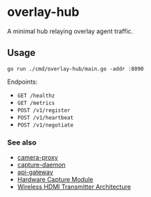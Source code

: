 # overlay-hub

A minimal hub relaying overlay agent traffic.

## Usage

```
go run ./cmd/overlay-hub/main.go -addr :8090
```

Endpoints:
- `GET /healthz`
- `GET /metrics`
- `POST /v1/register`
- `POST /v1/heartbeat`
- `POST /v1/negotiate`

### See also
- [camera-proxy](../camera-proxy/README.md)
- [capture-daemon](../capture-daemon/README.md)
- [api-gateway](../api-gateway/README.md)
- [Hardware Capture Module](../../../video/modules/hwcapture/README.md)
- [Wireless HDMI Transmitter Architecture](../../../docs/TECHNICAL/wireless-hdmi/transmitter-architecture.md)
